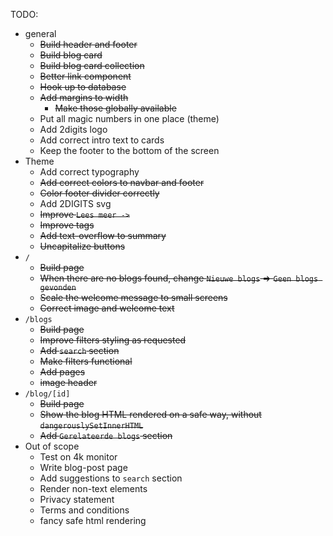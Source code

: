 TODO:

- general
  - ~~Build header and footer~~
  - ~~Build blog card~~
  - ~~Build blog card collection~~
  - ~~Better link component~~
  - ~~Hook up to database~~
  - ~~Add margins to width~~
    - ~~Make those globally available~~
  - Put all magic numbers in one place (theme)
  - Add 2digits logo
  - Add correct intro text to cards
  - Keep the footer to the bottom of the screen
- Theme
  - Add correct typography
  - ~~Add correct colors to navbar and footer~~
  - ~~Color footer divider correctly~~
  - Add 2DIGITS svg
  - ~~Improve `Lees meer ->`~~
  - ~~Improve tags~~
  - ~~Add text-overflow to summary~~
  - ~~Uncapitalize buttons~~
- `/`
  - ~~Build page~~
  - ~~When there are no blogs found, change `Nieuwe blogs` => `Geen blogs gevonden`~~
  - ~~Scale the welcome message to small screens~~
  - ~~Correct image and welcome text~~
- `/blogs`
  - ~~Build page~~
  - ~~Improve filters styling as requested~~
  - ~~Add `search` section~~
  - ~~Make filters functional~~
  - ~~Add pages~~
  - ~~image header~~
- `/blog/[id]`
  - ~~Build page~~
  - ~~Show the blog HTML rendered on a safe way, without `dangerouslySetInnerHTML`~~
  - ~~Add `Gerelateerde blogs` section~~
- Out of scope
  - Test on 4k monitor
  - Write blog-post page
  - Add suggestions to `search` section
  - Render non-text elements
  - Privacy statement
  - Terms and conditions
  - fancy safe html rendering
